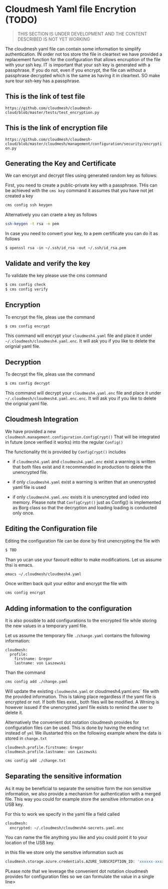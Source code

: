 # Cloudmesh Yaml file Encrytion (TODO)

> THIS SECTION IS UNDER DEVELOPMENT AND THE CONTENT DESCRIBED IS NOT YET WORKING

The cloudmesh yaml file can contain some information to simplify authentication.
IN order not tos store the file in cleartext we have provided a replacement
function for the configuration that allows encruption of the file with your ssh
key. IT is important that your ssh key is generated with a passphrase. If you do
not, even if you encrypt, the file can without a passphrase decrypted which is
the same as having it in cleartext. SO make sure tour ssh-key has a passphrase.

## This is the link of test file 
```https://github.com/cloudmesh/cloudmesh-cloud/blob/master/tests/test_encryption.py```

## This is the link of encryption file 
```https://github.com/cloudmesh/cloudmesh-cloud/blob/master/cloudmesh/management/configuration/security/encryption.py```

## Generating the Key and Certificate

We can encrypt and decrypt files using generated random key as follows:


First, you need to create a public-private key with a passphrase. THis can be
achieved with the `cms key` command it assumes that you have not jet created a key

```bash
cms config ssh keygen
```

Alternatively you can craete a key as follows

```bash
ssh-keygen -t rsa -m pem
```

In case you need to convert your key, to a pem certificate you can do it as follows

```
$ openssl rsa -in ~/.ssh/id_rsa -out ~/.ssh/id_rsa.pem
```

## Validate and verify the key

To validate the key please use the cms command

```bash
$ cms config check
$ cms config verify
```

## Encryption

To encrypt the file, pleas use the command

```bash
$ cms config encrypt 
```

This command will encrypt your `cloudmesh4.yaml` file and place it under
`~/.cloudmesh/cloudmesh4.yaml.enc`. It will ask you if you like to delete the orignial yaml file. 

## Decryption

To decrypt the file, pleas use the command

```bash
$ cms config decrypt 
```

This command will decrypt your `cloudmesh4.yaml.enc` file and place it under
`~/.cloudmesh/cloudmesh4.yaml.enc.enc`. It will ask you if you like to delete the orignial yaml file. 

## Cloudmesh Integration

We have provided a new `cloudmesh.management.configuration.ConfigCrypt()` That
will be integrated in future (once verified it works) into the regular `Config()`

The functionality tht is provided by  `ConfigCrypt()` includes

* if `cloudmesh4.yaml` and `cloudmesh4.yaml.enc` exist a warning is written that
  both files exist and it recommended in production to delete the unencrypted
  file.

* if only `cloudmesh4.yaml` exist a warning is written that an unencrypted yaml
  file is used

* if only `cloudmesh4.yaml.enc` exists it is unencrypted and loded into memory.
  Please note that `ConfigCrypt()` just as Config() is implemented as Borg class
  so that the decryption and loading loading is conducted only once.
 
## Editing the Configuration file

Editing the configuration file can be done by first unencrypting the file with 

```bash
$ TBD
```

Than yo ucan use your favourit editor to make modifications. Let us assume thsi
is emacs.

```bash
emacs ~/.cloudmesh/cloudmesh4.yaml
```

Once written back quit your editor and encrypt the file with 

```bash
cms config encrypt

```

## Adding information to the configuration

It is also possible to add configurations to the encrypted file while storing
the new values in a temporary yaml file.

Let us assume the temporary file `./change.yaml` contains the following information:

```
cloudmesh:
  profile:
    firstname: Gregor
    lastname: von Laszewski
```

Than the command


```bash
cms config add ./change.yaml

```

Will update the existing `cloudmesh4.yaml` or cloudmesh4.yaml.enc` file with the
provided information. This is taking place regardless if the yaml file  is
encrypted or not. If both files exist., both files will be modified. A Wrning is
however issued if the unencrypted yaml file esists to remind the user to delete
it.

Alternatively the convenient dot notation cloudmesh provides for configuration
files can be used. This is done by having the ending `txt` instead of `yml`
We illustarted this on the following example where the data is stored in `change.txt`

```
cloudmesh.profile.firstname: Gregor
cloudmesh.profile.lastname: von Laszewski
```

```bash
cms config add ./change.txt

```


## Separating the sensitive information

As it may be beneficial to separate the sensitive form the non sensitive
information, we also provide a mechanism for authentication with a merged file.
This way you could for example store the sensitive information on a USB key.

For this to work we specify in the yaml file a field called

```bash
cloudmesh:
  encrypted: ~/.cloudmesh/cloudmesh4-secrets.yaml.enc

```

You can name the file anything you like and you could point it to your location
of the USB key.

in this file we store only the sensitive information such as

```bash
cloudmesh.storage.azure.credentials.AZURE_SUBSCRIPTION_ID: 'xxxxxx-xxxx-xxxx-xxxx-xxxxxxxxxxxx'
```

PLease note that we leverage the convenient dot notation cloudmesh provides for
configuration files so we can formulate the value in a single line>




